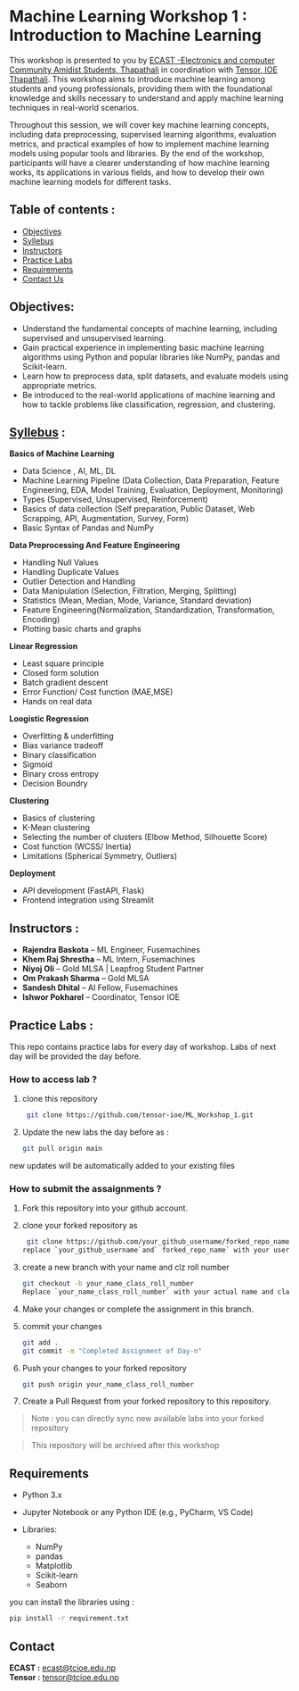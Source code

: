 # Machine Learning Workshop 1 : Introduction to Machine Learning

This workshop is presented to you by [ECAST -Electronics and computer Community Amidist Students, Thapathali](https://github.com/ecastthapathali) in coordination with [Tensor, IOE Thapathali](https://github.com/tensor-ioe). This workshop aims to introduce machine learning among students and young professionals, providing them with the foundational knowledge and skills necessary to understand and apply machine learning techniques in real-world scenarios.

Throughout this session, we will cover key machine learning concepts, including data preprocessing, supervised learning algorithms, evaluation metrics, and practical examples of how to implement machine learning models using popular tools and libraries. By the end of the workshop, participants will have a clearer understanding of how machine learning works, its applications in various fields, and how to develop their own machine learning models for different tasks.

## Table of contents :

- [Objectives](#objectives)
- [Syllebus](#syllebus-)
- [Instructors](#instructors-)
- [Practice Labs](#practice-labs-)
- [Requirements](#requirements)
- [Contact Us](#contact)

## Objectives:

- Understand the fundamental concepts of machine learning, including supervised and unsupervised learning.
- Gain practical experience in implementing basic machine learning algorithms using Python and popular libraries like NumPy, pandas and Scikit-learn.
- Learn how to preprocess data, split datasets, and evaluate models using appropriate metrics.
- Be introduced to the real-world applications of machine learning and how to tackle problems like classification, regression, and clustering.

## [Syllebus](./syllebus.pdf) :

**Basics of Machine Learning**

- Data Science , AI, ML, DL
- Machine Learning Pipeline (Data Collection, Data Preparation, Feature Engineering,
  EDA, Model Training, Evaluation, Deployment, Monitoring)
- Types (Supervised, Unsupervised, Reinforcement)
- Basics of data collection (Self preparation, Public Dataset, Web Scrapping, API,
  Augmentation, Survey, Form)
- Basic Syntax of Pandas and NumPy

**Data Preprocessing And Feature Engineering**

- Handling Null Values
- Handling Duplicate Values
- Outlier Detection and Handling
- Data Manipulation (Selection, Filtration, Merging, Splitting)
- Statistics (Mean, Median, Mode, Variance, Standard deviation)
- Feature Engineering(Normalization, Standardization, Transformation, Encoding)
- Plotting basic charts and graphs

**Linear Regression**

- Least square principle
- Closed form solution
- Batch gradient descent
- Error Function/ Cost function (MAE,MSE)
- Hands on real data

**Loogistic Regression**

- Overfitting & underfitting
- Bias variance tradeoff
- Binary classification
- Sigmoid
- Binary cross entropy
- Decision Boundry

**Clustering**

- Basics of clustering
- K-Mean clustering
- Selecting the number of clusters (Elbow Method, Silhouette Score)
- Cost function (WCSS/ Inertia)
- Limitations (Spherical Symmetry, Outliers)

**Deployment**

- API development (FastAPI, Flask)
- Frontend integration using Streamlit

## Instructors :

- **Rajendra Baskota** – ML Engineer, Fusemachines
- **Khem Raj Shrestha** – ML Intern, Fusemachines
- **Niyoj Oli** – Gold MLSA | Leapfrog Student Partner
- **Om Prakash Sharma** – Gold MLSA
- **Sandesh Dhital** – AI Fellow, Fusemachines
- **Ishwor Pokharel** – Coordinator, Tensor IOE

## Practice Labs :

This repo contains practice labs for every day of workshop. Labs of next day will be provided the day before.

### How to access lab ?

1. clone this repository

   ```bash
    git clone https://github.com/tensor-ioe/ML_Workshop_1.git

   ```

2. Update the new labs the day before as :
   ```bash
   git pull origin main
   ```

new updates will be automatically added to your existing files

### How to submit the assaignments ?

1. Fork this repository into your github account.

2. clone your forked repository as

   ```bash
    git clone https://github.com/your_github_username/forked_repo_name.git
   replace `your_github_username`and` forked_repo_name` with your username and the name of your repository name.

   ```

3. create a new branch with your name and clz roll number

   ```bash
   git checkout -b your_name_class_roll_number
   Replace `your_name_class_roll_number` with your actual name and class roll number.

   ```

4. Make your changes or complete the assignment in this branch.

5. commit your changes
   ```bash
   git add .
   git commit -m "Completed Assignment of Day-n"
   ```
6. Push your changes to your forked repository
   ```bash
   git push origin your_name_class_roll_number
   ```
7. Create a Pull Request from your forked repository to this repository.

> Note : you can directly sync new available labs into your forked repository

> This repository will be archived after this workshop

## Requirements

- Python 3.x
- Jupyter Notebook or any Python IDE (e.g., PyCharm, VS Code)
- Libraries:

  - NumPy
  - pandas
  - Matplotlib
  - Scikit-learn
  - Seaborn

you can install the libraries using :

```bash
pip install -r requirement.txt
```

## Contact

**ECAST :** ecast@tcioe.edu.np  
**Tensor :** tensor@tcioe.edu.np
